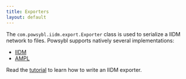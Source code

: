```yaml
---
title: Exporters
layout: default
---
```


The `com.powsybl.iidm.export.Exporter` class is used to serialize a IIDM network to files. Powsybl supports natively
several implementations:
- [IIDM](iidm.md)
- [AMPL](cgmes.md)

Read the [tutorial](../../tutorials/iidm/exporter.md) to learn how to write an IIDM exporter.
